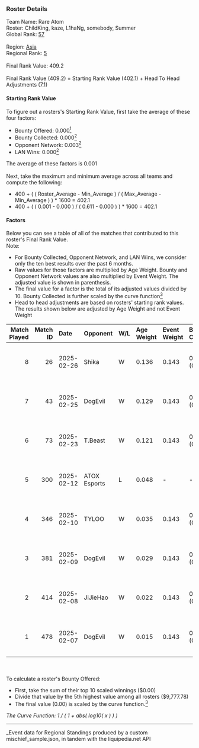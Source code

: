 ### Roster Details<br />
Team Name: Rare Atom<br />
Roster: ChildKing, kaze, L1haNg, somebody, Summer<br />
Global Rank: [57](../../standings_global_2025_08_04.md)<br />
<br />
Region: [Asia]( ../../standings_asia_2025_08_04.md)<br />
Regional Rank: [5]( ../../standings_asia_2025_08_04.md)<br />
<br />
Final Rank Value:  409.2<br />
<br />
Final Rank Value (409.2) = Starting Rank Value (402.1) + Head To Head Adjustments (7.1)<br />

#### Starting Rank Value<br />
To figure out a rosters's Starting Rank Value, first take the average of these four factors:<br />
- Bounty Offered: 0.000[<sup>1</sup>](#table2)
- Bounty Collected: 0.000[<sup>2</sup>](#table1)
- Opponent Network: 0.003[<sup>2</sup>](#table1)
- LAN Wins: 0.000[<sup>2</sup>](#table1)

The average of these factors is 0.001<br />
<br />
Next, take the maximum and minimum average across all teams and compute the following:<br />
- 400 + ( ( Roster_Average - Min_Average ) / ( Max_Average - Min_Average ) ) * 1600 = 402.1
- 400 + ( ( 0.001 - 0.000 ) / ( 0.611 - 0.000 ) ) * 1600 = 402.1


#### Factors<br />
Below you can see a table of all of the matches that contributed to this roster's Final Rank Value.<br />
Note:<br />

- For Bounty Collected, Opponent Network, and LAN Wins, we consider only the ten best results over the past 6 months.
- Raw values for those factors are multiplied by Age Weight. Bounty and Opponent Network values are also multiplied by Event Weight. The adjusted value is shown in parenthesis.
- The final value for a factor is the total of its adjusted values divided by 10. Bounty Collected is further scaled by the curve function[<sup>3</sup>](#curveFunction)
- Head to head adjustments are based on rosters' starting rank values. The results shown below are adjusted by Age Weight and not Event Weight
<span id="table1"></span><br />


| Match Played | Match ID | Date       | Opponent     | W/L | Age Weight | Event Weight | Bounty Collected | Opponent Network | LAN Wins  | H2H Adj. | Roster                                    |
| -: | -: | :- | :- | :- | :- | :- | :- | :- | :- | -: | :- |
|            8 |       26 | 2025-02-26 | Shika        | W   | 0.136      | 0.143        | 0.000 (0.000)    | 0.413 (0.008)    | 0 (0.000) |     2.13 | ChildKing, kaze, L1haNg, somebody, Summer |
|            7 |       43 | 2025-02-25 | DogEvil      | W   | 0.129      | 0.143        | 0.000 (0.000)    | 0.914 (0.017)    | 0 (0.000) |     2.03 | ChildKing, kaze, L1haNg, somebody, Summer |
|            6 |       73 | 2025-02-23 | T.Beast      | W   | 0.121      | 0.143        | 0.000 (0.000)    | 0.000 (0.000)    | 0 (0.000) |     1.89 | ChildKing, kaze, L1haNg, somebody, Summer |
|            5 |      300 | 2025-02-12 | ATOX Esports | L   | 0.048      | -            | -                | -                | -         |    -0.49 | ChildKing, kaze, L1haNg, somebody, Summer |
|            4 |      346 | 2025-02-10 | TYLOO        | W   | 0.035      | 0.143        | 0.000 (0.000)    | 0.049 (0.000)    | 0 (0.000) |     0.55 | ChildKing, kaze, L1haNg, somebody, Summer |
|            3 |      381 | 2025-02-09 | DogEvil      | W   | 0.029      | 0.143        | 0.000 (0.000)    | 0.914 (0.004)    | 0 (0.000) |     0.45 | ChildKing, kaze, L1haNg, somebody, Summer |
|            2 |      414 | 2025-02-08 | JiJieHao     | W   | 0.022      | 0.143        | 0.000 (0.000)    | 0.413 (0.001)    | 0 (0.000) |     0.34 | ChildKing, kaze, L1haNg, somebody, Summer |
|            1 |      478 | 2025-02-07 | DogEvil      | W   | 0.015      | 0.143        | 0.000 (0.000)    | 0.914 (0.002)    | 0 (0.000) |     0.24 | ChildKing, kaze, L1haNg, somebody, Summer |

<br />
<span id="table2"></span><br />
To calculate a roster's Bounty Offered:<br />

- First, take the sum of their top 10 scaled winnings ($0.00)
- Divide that value by the 5th highest value among all rosters ($9,777.78)
- The final value (0.00) is scaled by the curve function.[<sup>3</sup>](#curveFunction)

<span id="curveFunction"></span>_The Curve Function: 1 / ( 1 + abs( log10( x ) ) )_<br />

---
_Event data for Regional Standings produced by a custom mischief_sample.json, in tandem with the liquipedia.net API<br />
